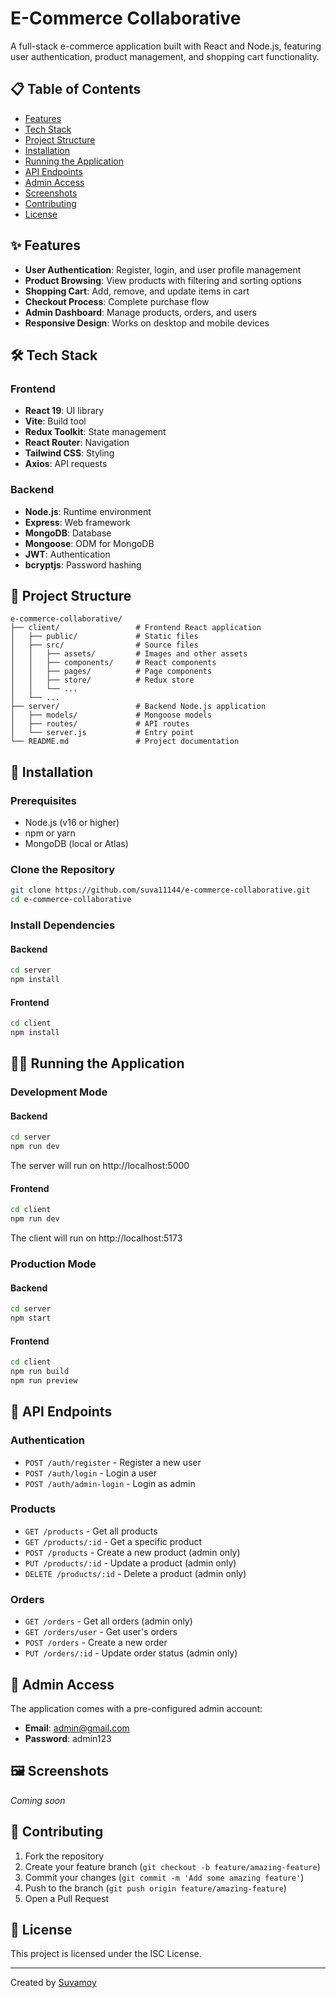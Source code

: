 # E-Commerce Collaborative

A full-stack e-commerce application built with React and Node.js, featuring user authentication, product management, and shopping cart functionality.

## 📋 Table of Contents

- [Features](#features)
- [Tech Stack](#tech-stack)
- [Project Structure](#project-structure)
- [Installation](#installation)
- [Running the Application](#running-the-application)
- [API Endpoints](#api-endpoints)
- [Admin Access](#admin-access)
- [Screenshots](#screenshots)
- [Contributing](#contributing)
- [License](#license)

## ✨ Features

- **User Authentication**: Register, login, and user profile management
- **Product Browsing**: View products with filtering and sorting options
- **Shopping Cart**: Add, remove, and update items in cart
- **Checkout Process**: Complete purchase flow
- **Admin Dashboard**: Manage products, orders, and users
- **Responsive Design**: Works on desktop and mobile devices

## 🛠️ Tech Stack

### Frontend
- **React 19**: UI library
- **Vite**: Build tool
- **Redux Toolkit**: State management
- **React Router**: Navigation
- **Tailwind CSS**: Styling
- **Axios**: API requests

### Backend
- **Node.js**: Runtime environment
- **Express**: Web framework
- **MongoDB**: Database
- **Mongoose**: ODM for MongoDB
- **JWT**: Authentication
- **bcryptjs**: Password hashing

## 📁 Project Structure

```
e-commerce-collaborative/
├── client/                 # Frontend React application
│   ├── public/             # Static files
│   ├── src/                # Source files
│   │   ├── assets/         # Images and other assets
│   │   ├── components/     # React components
│   │   ├── pages/          # Page components
│   │   ├── store/          # Redux store
│   │   └── ...
│   └── ...
├── server/                 # Backend Node.js application
│   ├── models/             # Mongoose models
│   ├── routes/             # API routes
│   └── server.js           # Entry point
└── README.md               # Project documentation
```

## 🚀 Installation

### Prerequisites
- Node.js (v16 or higher)
- npm or yarn
- MongoDB (local or Atlas)

### Clone the Repository
```bash
git clone https://github.com/suva11144/e-commerce-collaborative.git
cd e-commerce-collaborative
```

### Install Dependencies

#### Backend
```bash
cd server
npm install
```

#### Frontend
```bash
cd client
npm install
```

## 🏃‍♂️ Running the Application

### Development Mode

#### Backend
```bash
cd server
npm run dev
```
The server will run on http://localhost:5000

#### Frontend
```bash
cd client
npm run dev
```
The client will run on http://localhost:5173

### Production Mode

#### Backend
```bash
cd server
npm start
```

#### Frontend
```bash
cd client
npm run build
npm run preview
```

## 📡 API Endpoints

### Authentication
- `POST /auth/register` - Register a new user
- `POST /auth/login` - Login a user
- `POST /auth/admin-login` - Login as admin

### Products
- `GET /products` - Get all products
- `GET /products/:id` - Get a specific product
- `POST /products` - Create a new product (admin only)
- `PUT /products/:id` - Update a product (admin only)
- `DELETE /products/:id` - Delete a product (admin only)

### Orders
- `GET /orders` - Get all orders (admin only)
- `GET /orders/user` - Get user's orders
- `POST /orders` - Create a new order
- `PUT /orders/:id` - Update order status (admin only)

## 👑 Admin Access

The application comes with a pre-configured admin account:
- **Email**: admin@gmail.com
- **Password**: admin123

## 🖼️ Screenshots

*Coming soon*

## 🤝 Contributing

1. Fork the repository
2. Create your feature branch (`git checkout -b feature/amazing-feature`)
3. Commit your changes (`git commit -m 'Add some amazing feature'`)
4. Push to the branch (`git push origin feature/amazing-feature`)
5. Open a Pull Request

## 📄 License

This project is licensed under the ISC License.

---

Created by [Suvamoy](https://github.com/suva11144)
